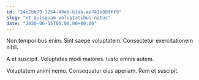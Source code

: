 ```yaml
---
id: "24c2bb79-3254-49eb-b1ab-ae741b08fff9"
slug: "et-quisquam-voluptatibus-natus"
date: "2020-06-15T00:00:00+00:00"
---
```


Non temporibus enim. Sint saepe voluptatem. Consectetur exercitationem nihil.

A et suscipit. Voluptates modi maiores. Iusto omnis autem.

Voluptatem animi nemo. Consequatur eius aperiam. Rem et suscipit.
